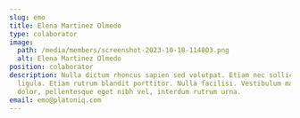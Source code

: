 ```yaml
---
slug: emo
title: Elena Martinez Olmedo
type: colaborator
image:
  path: /media/members/screenshot-2023-10-18-114803.png
  alt: Elena Martinez Olmedo
position: colaborator
description: Nulla dictum rhoncus sapien sed volutpat. Etiam nec sollicitudin
  ligula. Etiam rutrum blandit porttitor. Nulla facilisi. Vestibulum mauris
  dolor, pellentesque eget nibh vel, interdum rutrum urna.
email: emo@platoniq.com
---
```

